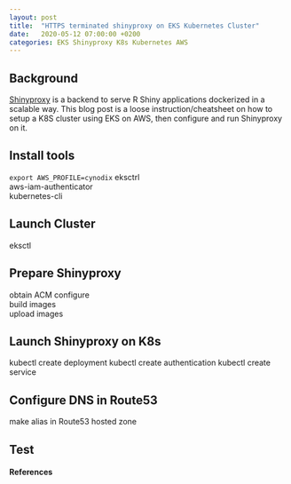 ```yaml
---
layout: post
title:  "HTTPS terminated shinyproxy on EKS Kubernetes Cluster"
date:   2020-05-12 07:00:00 +0200
categories: EKS Shinyproxy K8s Kubernetes AWS
---
```


## Background
[Shinyproxy](https://shinyproxy.io) is a backend to serve R Shiny applications dockerized in a scalable way. This blog post is a loose instruction/cheatsheet on how to setup a K8S cluster using EKS on AWS, then configure and run Shinyproxy on it.

## Install tools
`export AWS_PROFILE=cynodix`
eksctrl  
aws-iam-authenticator  
kubernetes-cli  

## Launch Cluster
eksctl  

## Prepare Shinyproxy
obtain ACM
configure  
build images  
upload images  

## Launch Shinyproxy on K8s
kubectl create deployment
kubectl create authentication
kubectl create service

## Configure DNS in Route53
make alias in Route53 hosted zone

## Test




#### References


